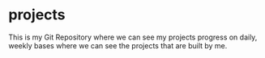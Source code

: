 # projects
This is my Git Repository where we can see my projects progress on daily, weekly bases where we can see the projects that are built by me.
